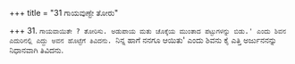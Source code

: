 +++
title = "31 ಗಾಯವುಣ್ಟೇ ತೋರು"

+++
31. `ಗಾಯವಾಯಿತೇ ? ತೋರಿಸು. ಅಡುಪಾಯ ಮತು ಚೊಕ್ಕೆಯ ಮುಂತಾದ ಪಟ್ಟುಗಳನ್ನು ಬಿಡು.' ಎಂದು ಶಿವನ ಎದುರಿನಲ್ಲಿ ಎದ್ದು ಅವನ ಹೊಟ್ಟೆಗೆ ತಿವಿದನು. `ನಿನ್ನ ಹಾಗೆ ನನಗೂ ಆಯಿತು' ಎಂದು ಶಿವನು ಕೈ ಎತ್ತಿ ಅರ್ಜುನನನ್ನು ನಿಧಾನವಾಗಿ ತಿವಿದನು.